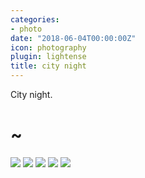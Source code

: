 ```yaml
---
categories:
- photo
date: "2018-06-04T00:00:00Z"
icon: photography
plugin: lightense
title: city night
---
```


City night.

<h1 class="huge-tild">~</h1>

<img src="/public/img/photography/city-night/city-night-1.jpg" data-action="zoom" />
<img src="/public/img/photography/city-night/city-night-2.jpg" data-action="zoom" />
<img src="/public/img/photography/city-night/city-night-3.jpg" data-action="zoom" />
<img src="/public/img/photography/city-night/city-night-4.jpg" data-action="zoom" />
<img src="/public/img/photography/city-night/city-night-5.jpg" data-action="zoom" />
